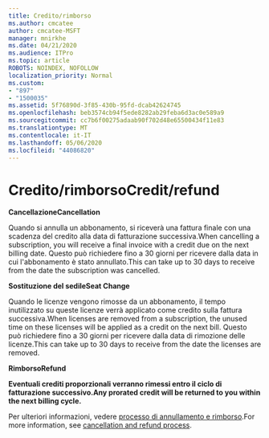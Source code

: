 ```yaml
---
title: Credito/rimborso
ms.author: cmcatee
author: cmcatee-MSFT
manager: mnirkhe
ms.date: 04/21/2020
ms.audience: ITPro
ms.topic: article
ROBOTS: NOINDEX, NOFOLLOW
localization_priority: Normal
ms.custom:
- "897"
- "1500035"
ms.assetid: 5f76890d-3f85-430b-95fd-dcab42624745
ms.openlocfilehash: beb3574cb94f5ede8282ab29feba6d3ac0e589a9
ms.sourcegitcommit: cc7b6f00275adaab90f702d48e65500434f11e83
ms.translationtype: MT
ms.contentlocale: it-IT
ms.lasthandoff: 05/06/2020
ms.locfileid: "44086820"
---
```

# <a name="creditrefund"></a><span data-ttu-id="dc5c7-102">Credito/rimborso</span><span class="sxs-lookup"><span data-stu-id="dc5c7-102">Credit/refund</span></span>

<span data-ttu-id="dc5c7-103">**Cancellazione**</span><span class="sxs-lookup"><span data-stu-id="dc5c7-103">**Cancellation**</span></span>
  
<span data-ttu-id="dc5c7-104">Quando si annulla un abbonamento, si riceverà una fattura finale con una scadenza del credito alla data di fatturazione successiva.</span><span class="sxs-lookup"><span data-stu-id="dc5c7-104">When cancelling a subscription, you will receive a final invoice with a credit due on the next billing date.</span></span> <span data-ttu-id="dc5c7-105">Questo può richiedere fino a 30 giorni per ricevere dalla data in cui l'abbonamento è stato annullato.</span><span class="sxs-lookup"><span data-stu-id="dc5c7-105">This can take up to 30 days to receive from the date the subscription was cancelled.</span></span>
  
<span data-ttu-id="dc5c7-106">**Sostituzione del sedile**</span><span class="sxs-lookup"><span data-stu-id="dc5c7-106">**Seat Change**</span></span>
  
<span data-ttu-id="dc5c7-107">Quando le licenze vengono rimosse da un abbonamento, il tempo inutilizzato su queste licenze verrà applicato come credito sulla fattura successiva.</span><span class="sxs-lookup"><span data-stu-id="dc5c7-107">When licenses are removed from a subscription, the unused time on these licenses will be applied as a credit on the next bill.</span></span> <span data-ttu-id="dc5c7-108">Questo può richiedere fino a 30 giorni per ricevere dalla data di rimozione delle licenze.</span><span class="sxs-lookup"><span data-stu-id="dc5c7-108">This can take up to 30 days to receive from the date the licenses are removed.</span></span>

<span data-ttu-id="dc5c7-109">**Rimborso**</span><span class="sxs-lookup"><span data-stu-id="dc5c7-109">**Refund**</span></span>

<span data-ttu-id="dc5c7-110">**Eventuali crediti proporzionali verranno rimessi entro il ciclo di fatturazione successivo.**</span><span class="sxs-lookup"><span data-stu-id="dc5c7-110">**Any prorated credit will be returned to you within the next billing cycle.**</span></span>

<span data-ttu-id="dc5c7-111">Per ulteriori informazioni, vedere [processo di annullamento e rimborso](https://docs.microsoft.com/microsoft-365/commerce/subscriptions/cancel-your-subscription?view=o365-worldwide).</span><span class="sxs-lookup"><span data-stu-id="dc5c7-111">For more information, see [cancellation and refund process](https://docs.microsoft.com/microsoft-365/commerce/subscriptions/cancel-your-subscription?view=o365-worldwide).</span></span> 

